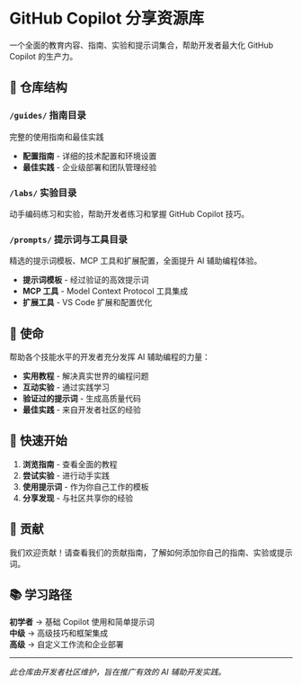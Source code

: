 # GitHub Copilot 分享资源库

一个全面的教育内容、指南、实验和提示词集合，帮助开发者最大化 GitHub Copilot 的生产力。

## 📁 仓库结构

### `/guides/` 指南目录
完整的使用指南和最佳实践
- **配置指南** - 详细的技术配置和环境设置
- **最佳实践** - 企业级部署和团队管理经验

### `/labs/` 实验目录
动手编码练习和实验，帮助开发者练习和掌握 GitHub Copilot 技巧。

### `/prompts/` 提示词与工具目录
精选的提示词模板、MCP 工具和扩展配置，全面提升 AI 辅助编程体验。
- **提示词模板** - 经过验证的高效提示词
- **MCP 工具** - Model Context Protocol 工具集成
- **扩展工具** - VS Code 扩展和配置优化

## 🎯 使命

帮助各个技能水平的开发者充分发挥 AI 辅助编程的力量：
- **实用教程** - 解决真实世界的编程问题
- **互动实验** - 通过实践学习
- **验证过的提示词** - 生成高质量代码
- **最佳实践** - 来自开发者社区的经验

## 🚀 快速开始

1. **浏览指南** - 查看全面的教程
2. **尝试实验** - 进行动手实践
3. **使用提示词** - 作为你自己工作的模板
4. **分享发现** - 与社区共享你的经验

## 🤝 贡献

我们欢迎贡献！请查看我们的贡献指南，了解如何添加你自己的指南、实验或提示词。

## 📚 学习路径

**初学者** → 基础 Copilot 使用和简单提示词  
**中级** → 高级技巧和框架集成  
**高级** → 自定义工作流和企业部署

---

*此仓库由开发者社区维护，旨在推广有效的 AI 辅助开发实践。*